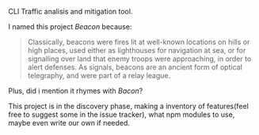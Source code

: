 CLI Traffic analisis and mitigation tool.

I named this project _Beacon_ because:
> Classically, beacons were fires lit at well-known locations on hills or high places, used either as lighthouses for navigation at sea, or for signalling over land that enemy troops were approaching, in order to alert defenses. As signals, beacons are an ancient form of optical telegraphy, and were part of a relay league.

Plus, did i mention it rhymes with _Bacon_?

This project is in the discovery phase, making a inventory of features(feel free to suggest some in the issue tracker),
what npm modules to use, maybe even write our own if needed.